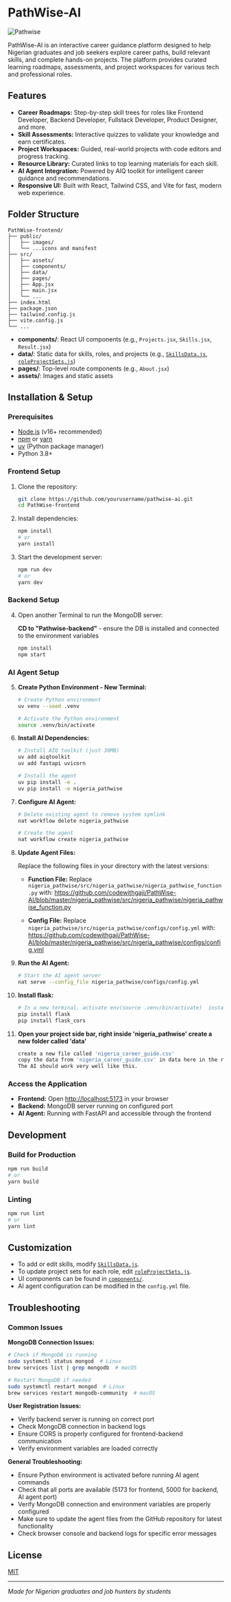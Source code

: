 # PathWise-AI

![Pathwise](Pathwise.png)

PathWise-AI is an interactive career guidance platform designed to help Nigerian graduates and job seekers explore career paths, build relevant skills, and complete hands-on projects. The platform provides curated learning roadmaps, assessments, and project workspaces for various tech and professional roles.

## Features

- **Career Roadmaps:** Step-by-step skill trees for roles like Frontend Developer, Backend Developer, Fullstack Developer, Product Designer, and more.
- **Skill Assessments:** Interactive quizzes to validate your knowledge and earn certificates.
- **Project Workspaces:** Guided, real-world projects with code editors and progress tracking.
- **Resource Library:** Curated links to top learning materials for each skill.
- **AI Agent Integration:** Powered by AIQ toolkit for intelligent career guidance and recommendations.
- **Responsive UI:** Built with React, Tailwind CSS, and Vite for fast, modern web experience.

## Folder Structure

```
PathWise-frontend/
├── public/
│   ├── images/
│   └── ...icons and manifest
├── src/
│   ├── assets/
│   ├── components/
│   ├── data/
│   ├── pages/
│   ├── App.jsx
│   ├── main.jsx
│   └── ...
├── index.html
├── package.json
├── tailwind.config.js
├── vite.config.js
└── ...
```

- **components/**: React UI components (e.g., `Projects.jsx`, `Skills.jsx`, `Result.jsx`)
- **data/**: Static data for skills, roles, and projects (e.g., [`SkillsData.js`](src/data/SkillsData.js), [`roleProjectSets.js`](src/data/roleProjectSets.js))
- **pages/**: Top-level route components (e.g., `About.jsx`)
- **assets/**: Images and static assets

## Installation & Setup

### Prerequisites

- [Node.js](https://nodejs.org/) (v16+ recommended)
- [npm](https://www.npmjs.com/) or [yarn](https://yarnpkg.com/)
- [uv](https://docs.astral.sh/uv/) (Python package manager)
- Python 3.8+

### Frontend Setup

1. Clone the repository:
   ```sh
   git clone https://github.com/yourusername/pathwise-ai.git
   cd PathWise-frontend
   ```

2. Install dependencies:
   ```sh
   npm install
   # or
   yarn install
   ```

3. Start the development server:
   ```sh
   npm run dev
   # or
   yarn dev
   ```

### Backend Setup

4. Open another Terminal to run the MongoDB server:

   **CD to "Pathwise-backend"** - ensure the DB is installed and connected to the environment variables
   ```sh
   npm install
   npm start
   ```

### AI Agent Setup

5. **Create Python Environment - New Terminal:**
   ```sh
   # Create Python environment
   uv venv --seed .venv

   # Activate the Python environment
   source .venv/bin/activate
   ```

6. **Install AI Dependencies:**
   ```sh
   # Install AIQ toolkit (just 30MB)
   uv add aiqtoolkit
   uv add fastapi uvicorn

   # Install the agent
   uv pip install -e .
   uv pip install -e nigeria_pathwise
   ```

7. **Configure AI Agent:**
   ```sh
   # Delete existing agent to remove system symlink
   nat workflow delete nigeria_pathwise

   # Create the agent
   nat workflow create nigeria_pathwise
   ```

8. **Update Agent Files:**

   Replace the following files in your directory with the latest versions:

   - **Function File:** Replace `nigeria_pathwise/src/nigeria_pathwise/nigeria_pathwise_function.py` with:
     https://github.com/codewithgaji/PathWise-AI/blob/master/nigeria_pathwise/src/nigeria_pathwise/nigeria_pathwise_function.py

   - **Config File:** Replace `nigeria_pathwise/src/nigeria_pathwise/configs/config.yml` with:
     https://github.com/codewithgaji/PathWise-AI/blob/master/nigeria_pathwise/src/nigeria_pathwise/configs/config.yml

9. **Run the AI Agent:**
   ```sh
   # Start the AI agent server
   nat serve --config_file nigeria_pathwise/configs/config.yml
   ```

10. **Install flask:**
    ```sh
    # In a new terminal, activate env(source .venv/bin/activate)  install flask:
    pip install flask
    pip install flask_cors
    ```

11. **Open your project side bar, right inside 'nigeria_pathwise' create a new folder called 'data'**
    ```sh
    create a new file called 'nigeria_career_guide.csv'
    copy the data from 'nigeria_career_guide.csv' in data here in the repo to the       new file you created.
    The AI should work very well like this.

### Access the Application

- **Frontend:** Open [http://localhost:5173](http://localhost:5173) in your browser
- **Backend:** MongoDB server running on configured port
- **AI Agent:** Running with FastAPI and accessible through the frontend

## Development

### Build for Production

```sh
npm run build
# or
yarn build
```

### Linting

```sh
npm run lint
# or
yarn lint
```

## Customization

- To add or edit skills, modify [`SkillsData.js`](src/data/SkillsData.js).
- To update project sets for each role, edit [`roleProjectSets.js`](src/data/roleProjectSets.js).
- UI components can be found in [`components/`](src/components/).
- AI agent configuration can be modified in the `config.yml` file.

## Troubleshooting

### Common Issues

**MongoDB Connection Issues:**
```sh
# Check if MongoDB is running
sudo systemctl status mongod  # Linux
brew services list | grep mongodb  # macOS

# Restart MongoDB if needed
sudo systemctl restart mongod  # Linux
brew services restart mongodb-community  # macOS
```

**User Registration Issues:**
- Verify backend server is running on correct port
- Check MongoDB connection in backend logs
- Ensure CORS is properly configured for frontend-backend communication
- Verify environment variables are loaded correctly

**General Troubleshooting:**
- Ensure Python environment is activated before running AI agent commands
- Check that all ports are available (5173 for frontend, 5000 for backend, AI agent port)
- Verify MongoDB connection and environment variables are properly configured
- Make sure to update the agent files from the GitHub repository for latest functionality
- Check browser console and backend logs for specific error messages

## License

[MIT](LICENSE)

---
*Made for Nigerian graduates and job hunters by students*
